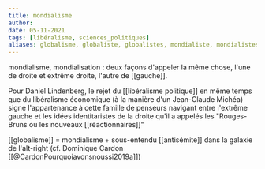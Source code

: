 ```yaml
---
title: mondialisme
author: 
date: 05-11-2021
tags: [libéralisme, sciences_politiques]
aliases: globalisme, globaliste, globalistes, mondialiste, mondialistes, mondialisation, globalisation, globalization
---
```


mondialisme, mondialisation : deux façons d'appeler la même chose, l'une de droite et extrême droite, l'autre de [[gauche]]. 

Pour Daniel Lindenberg, le rejet du [[libéralisme politique]] en même temps que du libéralisme économique (à la manière d'un Jean-Claude Michéa) signe l'appartenance à cette famille de penseurs navigant entre l'extrême gauche et les idées identitaristes de la droite qu'il a appelés les "Rouges-Bruns ou les nouveaux [[réactionnaires]]"

[[globalisme]] = mondialisme + sous-entendu [[antisémite]] dans la galaxie de l'alt-right (cf. Dominique Cardon [[@CardonPourquoiavonsnoussi2019a]])

